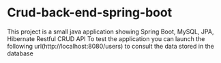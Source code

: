 # Crud-back-end-spring-boot
This project is a small java application showing Spring Boot, MySQL, JPA, Hibernate Restful CRUD API
To test the application you can launch the following url(http://localhost:8080/users) to consult the data stored in the database
